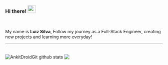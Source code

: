### Hi there! <img src="https://media.giphy.com/media/hvRJCLFzcasrR4ia7z/giphy.gif" width="25px">

<br/>

My name is <strong>Luiz Silva</strong>, Follow my journey as a Full-Stack Engineer, creating new projects and learning more everyday!

--- 

<br/>

<img align="center" src="https://github-readme-stats.vercel.app/api?username=LSilva30&show_icons=true&theme=chartreuse-dark&line_height=27" alt="AnkitDroidGit github stats" />	

<img align="center" src="https://github-readme-stats.vercel.app/api/top-langs/?username=LSilva30&layout=compact&theme=chartreuse-dark" />	
